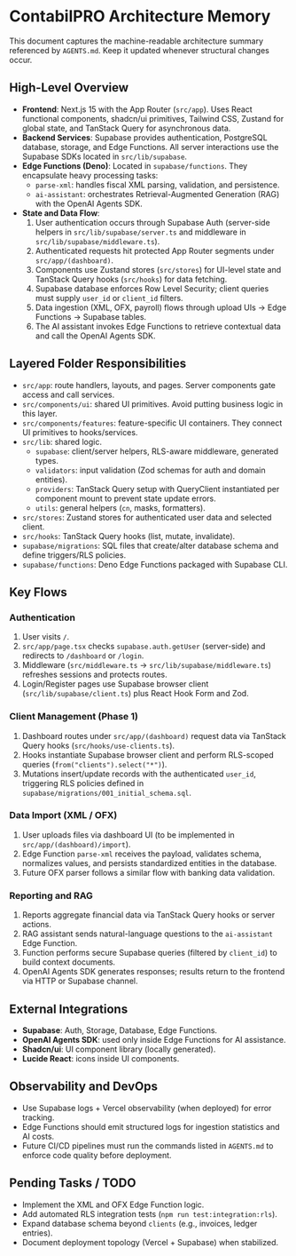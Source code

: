 # ContabilPRO Architecture Memory

This document captures the machine-readable architecture summary referenced by `AGENTS.md`. Keep it updated whenever structural changes occur.

## High-Level Overview

- **Frontend**: Next.js 15 with the App Router (`src/app`). Uses React functional components, shadcn/ui primitives, Tailwind CSS, Zustand for global state, and TanStack Query for asynchronous data.
- **Backend Services**: Supabase provides authentication, PostgreSQL database, storage, and Edge Functions. All server interactions use the Supabase SDKs located in `src/lib/supabase`.
- **Edge Functions (Deno)**: Located in `supabase/functions`. They encapsulate heavy processing tasks:
  - `parse-xml`: handles fiscal XML parsing, validation, and persistence.
  - `ai-assistant`: orchestrates Retrieval-Augmented Generation (RAG) with the OpenAI Agents SDK.
- **State and Data Flow**:
  1. User authentication occurs through Supabase Auth (server-side helpers in `src/lib/supabase/server.ts` and middleware in `src/lib/supabase/middleware.ts`).
  2. Authenticated requests hit protected App Router segments under `src/app/(dashboard)`.
  3. Components use Zustand stores (`src/stores`) for UI-level state and TanStack Query hooks (`src/hooks`) for data fetching.
  4. Supabase database enforces Row Level Security; client queries must supply `user_id` or `client_id` filters.
  5. Data ingestion (XML, OFX, payroll) flows through upload UIs -> Edge Functions -> Supabase tables.
  6. The AI assistant invokes Edge Functions to retrieve contextual data and call the OpenAI Agents SDK.

## Layered Folder Responsibilities

- `src/app`: route handlers, layouts, and pages. Server components gate access and call services.
- `src/components/ui`: shared UI primitives. Avoid putting business logic in this layer.
- `src/components/features`: feature-specific UI containers. They connect UI primitives to hooks/services.
- `src/lib`: shared logic.
  - `supabase`: client/server helpers, RLS-aware middleware, generated types.
  - `validators`: input validation (Zod schemas for auth and domain entities).
  - `providers`: TanStack Query setup with QueryClient instantiated per component mount to prevent state update errors.
  - `utils`: general helpers (`cn`, masks, formatters).
- `src/stores`: Zustand stores for authenticated user data and selected client.
- `src/hooks`: TanStack Query hooks (list, mutate, invalidate).
- `supabase/migrations`: SQL files that create/alter database schema and define triggers/RLS policies.
- `supabase/functions`: Deno Edge Functions packaged with Supabase CLI.

## Key Flows

### Authentication

1. User visits `/`.
2. `src/app/page.tsx` checks `supabase.auth.getUser` (server-side) and redirects to `/dashboard` or `/login`.
3. Middleware (`src/middleware.ts` -> `src/lib/supabase/middleware.ts`) refreshes sessions and protects routes.
4. Login/Register pages use Supabase browser client (`src/lib/supabase/client.ts`) plus React Hook Form and Zod.

### Client Management (Phase 1)

1. Dashboard routes under `src/app/(dashboard)` request data via TanStack Query hooks (`src/hooks/use-clients.ts`).
2. Hooks instantiate Supabase browser client and perform RLS-scoped queries (`from("clients").select("*")`).
3. Mutations insert/update records with the authenticated `user_id`, triggering RLS policies defined in `supabase/migrations/001_initial_schema.sql`.

### Data Import (XML / OFX)

1. User uploads files via dashboard UI (to be implemented in `src/app/(dashboard)/import`).
2. Edge Function `parse-xml` receives the payload, validates schema, normalizes values, and persists standardized entities in the database.
3. Future OFX parser follows a similar flow with banking data validation.

### Reporting and RAG

1. Reports aggregate financial data via TanStack Query hooks or server actions.
2. RAG assistant sends natural-language questions to the `ai-assistant` Edge Function.
3. Function performs secure Supabase queries (filtered by `client_id`) to build context documents.
4. OpenAI Agents SDK generates responses; results return to the frontend via HTTP or Supabase channel.

## External Integrations

- **Supabase**: Auth, Storage, Database, Edge Functions.
- **OpenAI Agents SDK**: used only inside Edge Functions for AI assistance.
- **Shadcn/ui**: UI component library (locally generated).
- **Lucide React**: icons inside UI components.

## Observability and DevOps

- Use Supabase logs + Vercel observability (when deployed) for error tracking.
- Edge Functions should emit structured logs for ingestion statistics and AI costs.
- Future CI/CD pipelines must run the commands listed in `AGENTS.md` to enforce code quality before deployment.

## Pending Tasks / TODO

- Implement the XML and OFX Edge Function logic.
- Add automated RLS integration tests (`npm run test:integration:rls`).
- Expand database schema beyond `clients` (e.g., invoices, ledger entries).
- Document deployment topology (Vercel + Supabase) when stabilized.
